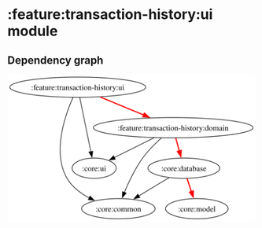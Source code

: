 # :feature:transaction-history:ui module
## Dependency graph
![Dependency graph](../../../docs/images/graphs/dep_graph_feature_transaction_history_ui.svg)
